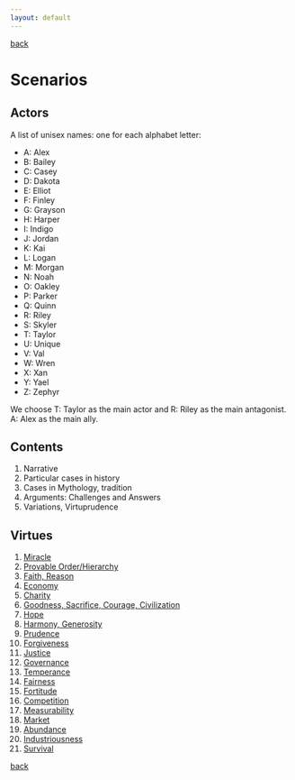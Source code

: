 ```yaml
---
layout: default
---
```

[back](../)

# Scenarios

## Actors

A list of unisex names: one for each alphabet letter:

- A: Alex
- B: Bailey
- C: Casey
- D: Dakota
- E: Elliot
- F: Finley
- G: Grayson
- H: Harper
- I: Indigo
- J: Jordan
- K: Kai
- L: Logan
- M: Morgan
- N: Noah
- O: Oakley
- P: Parker
- Q: Quinn
- R: Riley
- S: Skyler
- T: Taylor
- U: Unique
- V: Val
- W: Wren
- X: Xan
- Y: Yael
- Z: Zephyr

We choose T: Taylor as the main actor and R: Riley as the main antagonist. A: Alex as the main ally.

## Contents

1. Narrative
1. Particular cases in history
1. Cases in Mythology, tradition
1. Arguments: Challenges and Answers
1. Variations, Virtuprudence

## Virtues

1. [Miracle](miracle.md)
1. [Provable Order/Hierarchy](order.md)
1. [Faith, Reason](faith.md)
1. [Economy](economy.md)
1. [Charity](charity.md)
1. [Goodness, Sacrifice, Courage, Civilization](goodness.md)
1. [Hope](hope.md)
1. [Harmony, Generosity](harmony.md)
1. [Prudence](prudence.md)
1. [Forgiveness](forgiveness.md)
1. [Justice](justice.md)
1. [Governance](governance.md)
1. [Temperance](temperance.md)
1. [Fairness](fairness.md)
1. [Fortitude](fortitude.md)
1. [Competition](competition.md)
1. [Measurability](measurability.md)
1. [Market](market.md)
1. [Abundance](abundance.md)
1. [Industriousness](industriousness.md)
1. [Survival](survival.md)

[back](../)